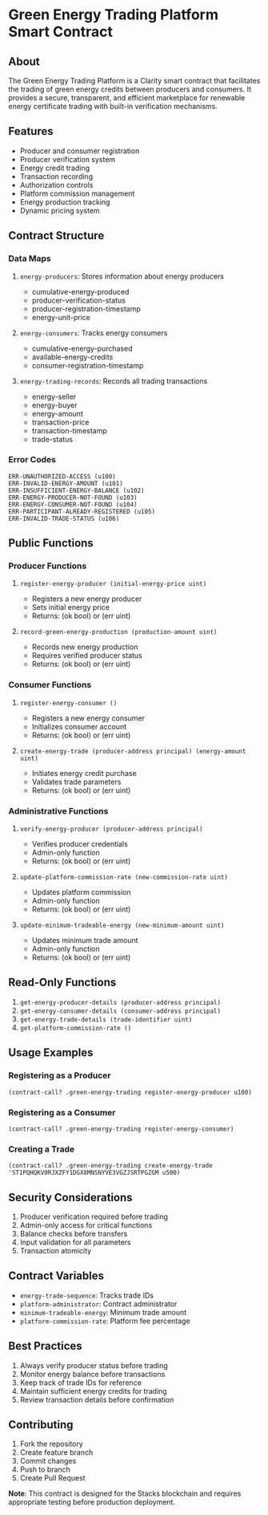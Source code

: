 # Green Energy Trading Platform Smart Contract

## About
The Green Energy Trading Platform is a Clarity smart contract that facilitates the trading of green energy credits between producers and consumers. It provides a secure, transparent, and efficient marketplace for renewable energy certificate trading with built-in verification mechanisms.

## Features
- Producer and consumer registration
- Producer verification system
- Energy credit trading
- Transaction recording
- Authorization controls
- Platform commission management
- Energy production tracking
- Dynamic pricing system

## Contract Structure

### Data Maps
1. `energy-producers`: Stores information about energy producers
   - cumulative-energy-produced
   - producer-verification-status
   - producer-registration-timestamp
   - energy-unit-price

2. `energy-consumers`: Tracks energy consumers
   - cumulative-energy-purchased
   - available-energy-credits
   - consumer-registration-timestamp

3. `energy-trading-records`: Records all trading transactions
   - energy-seller
   - energy-buyer
   - energy-amount
   - transaction-price
   - transaction-timestamp
   - trade-status

### Error Codes
```clarity
ERR-UNAUTHORIZED-ACCESS (u100)
ERR-INVALID-ENERGY-AMOUNT (u101)
ERR-INSUFFICIENT-ENERGY-BALANCE (u102)
ERR-ENERGY-PRODUCER-NOT-FOUND (u103)
ERR-ENERGY-CONSUMER-NOT-FOUND (u104)
ERR-PARTICIPANT-ALREADY-REGISTERED (u105)
ERR-INVALID-TRADE-STATUS (u106)
```

## Public Functions

### Producer Functions
1. `register-energy-producer (initial-energy-price uint)`
   - Registers a new energy producer
   - Sets initial energy price
   - Returns: (ok bool) or (err uint)

2. `record-green-energy-production (production-amount uint)`
   - Records new energy production
   - Requires verified producer status
   - Returns: (ok bool) or (err uint)

### Consumer Functions
1. `register-energy-consumer ()`
   - Registers a new energy consumer
   - Initializes consumer account
   - Returns: (ok bool) or (err uint)

2. `create-energy-trade (producer-address principal) (energy-amount uint)`
   - Initiates energy credit purchase
   - Validates trade parameters
   - Returns: (ok bool) or (err uint)

### Administrative Functions
1. `verify-energy-producer (producer-address principal)`
   - Verifies producer credentials
   - Admin-only function
   - Returns: (ok bool) or (err uint)

2. `update-platform-commission-rate (new-commission-rate uint)`
   - Updates platform commission
   - Admin-only function
   - Returns: (ok bool) or (err uint)

3. `update-minimum-tradeable-energy (new-minimum-amount uint)`
   - Updates minimum trade amount
   - Admin-only function
   - Returns: (ok bool) or (err uint)

## Read-Only Functions
1. `get-energy-producer-details (producer-address principal)`
2. `get-energy-consumer-details (consumer-address principal)`
3. `get-energy-trade-details (trade-identifier uint)`
4. `get-platform-commission-rate ()`

## Usage Examples

### Registering as a Producer
```clarity
(contract-call? .green-energy-trading register-energy-producer u100)
```

### Registering as a Consumer
```clarity
(contract-call? .green-energy-trading register-energy-consumer)
```

### Creating a Trade
```clarity
(contract-call? .green-energy-trading create-energy-trade 'ST1PQHQKV0RJXZFY1DGX8MNSNYVE3VGZJSRTPGZGM u500)
```

## Security Considerations
1. Producer verification required before trading
2. Admin-only access for critical functions
3. Balance checks before transfers
4. Input validation for all parameters
5. Transaction atomicity

## Contract Variables
- `energy-trade-sequence`: Tracks trade IDs
- `platform-administrator`: Contract administrator
- `minimum-tradeable-energy`: Minimum trade amount
- `platform-commission-rate`: Platform fee percentage

## Best Practices
1. Always verify producer status before trading
2. Monitor energy balance before transactions
3. Keep track of trade IDs for reference
4. Maintain sufficient energy credits for trading
5. Review transaction details before confirmation

## Contributing
1. Fork the repository
2. Create feature branch
3. Commit changes
4. Push to branch
5. Create Pull Request

**Note**: This contract is designed for the Stacks blockchain and requires appropriate testing before production deployment.